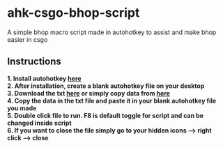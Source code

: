 # ahk-csgo-bhop-script 
A simple bhop macro script made in autohotkey to assist and make bhop easier in csgo  
## Instructions   
**1. Install autohotkey [here](https://www.autohotkey.com/)**    
**2. After installation, create a blank autohotkey file on your desktop**  
**3. Download the txt [here](https://github.com/tropicalpunchy/ahk-csgo-bhop-script/releases) or simply copy data from [here](https://github.com/tropicalpunchy/ahk-csgo-bhop-script/blob/master/bhop%202.0.ahk)**    
**4. Copy the data in the txt file and paste it in your blank autohotkey file you made**   
**5. Double click file to run. F8 is default toggle for script and can be changed inside script**   
**6. If you want to close the file simply go to your hidden icons --> right click --> close**  
